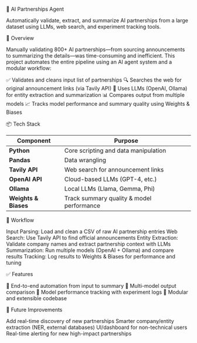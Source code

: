 🤖 AI Partnerships Agent

Automatically validate, extract, and summarize AI partnerships from a large dataset using LLMs, web search, and experiment tracking tools.

🚀 Overview

Manually validating 800+ AI partnerships—from sourcing announcements to summarizing the details—was time-consuming and inefficient. This project automates the entire pipeline using an AI agent system and a modular workflow:

✅ Validates and cleans input list of partnerships
🔍 Searches the web for original announcement links (via Tavily API)
🧠 Uses LLMs (OpenAI, Ollama) for entity extraction and summarization
📊 Compares output from multiple models
📈 Tracks model performance and summary quality using Weights & Biases


📦 Tech Stack


| Component            | Purpose                                   |
| -------------------- | ----------------------------------------- |
| **Python**           | Core scripting and data manipulation      |
| **Pandas**           | Data wrangling                            |
| **Tavily API**       | Web search for announcement links         |
| **OpenAI API**       | Cloud-based LLMs (GPT-4, etc.)            |
| **Ollama**           | Local LLMs (Llama, Gemma, Phi)            |
| **Weights & Biases** | Track summary quality & model performance |


🧠 Workflow

Input Parsing: Load and clean a CSV of raw AI partnership entries
Web Search: Use Tavily API to find official announcements
Entity Extraction: Validate company names and extract partnership context with LLMs
Summarization: Run multiple models (OpenAI + Ollama) and compare results
Tracking: Log results to Weights & Biases for performance and tuning


✅ Features

🔁 End-to-end automation from input to summary
📄 Multi-model output comparison
🧪 Model performance tracking with experiment logs
🧩 Modular and extensible codebase


🔮 Future Improvements

 Add real-time discovery of new partnerships
 Smarter company/entity extraction (NER, external databases)
 UI/dashboard for non-technical users
 Real-time alerting for new high-impact partnerships

